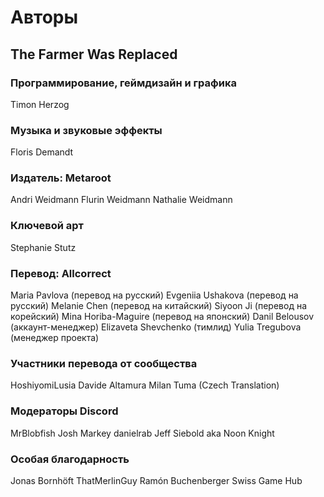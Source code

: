 # Авторы

## The Farmer Was Replaced

### Программирование, геймдизайн и графика
Timon Herzog

### Музыка и звуковые эффекты
Floris Demandt

### Издатель: Metaroot
Andri Weidmann
Flurin Weidmann
Nathalie Weidmann

### Ключевой арт
Stephanie Stutz

### Перевод: Allcorrect
Maria Pavlova (перевод на русский)
Evgeniia Ushakova (перевод на русский)
Melanie Chen (перевод на китайский)
Siyoon Ji (перевод на корейский)
Mina Horiba-Maguire (перевод на японский)
Danil Belousov (аккаунт-менеджер)
Elizaveta Shevchenko (тимлид)
Yulia Tregubova (менеджер проекта)

### Участники перевода от сообщества
HoshiyomiLusia
Davide Altamura
Milan Tuma (Czech Translation)

### Модераторы Discord
MrBlobfish
Josh Markey
danielrab
Jeff Siebold aka Noon Knight

### Особая благодарность
Jonas Bornhöft
ThatMerlinGuy
Ramón Buchenberger
Swiss Game Hub